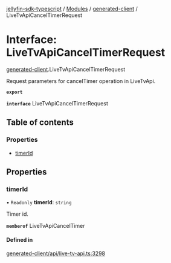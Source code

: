 [jellyfin-sdk-typescript](../README.md) / [Modules](../modules.md) / [generated-client](../modules/generated_client.md) / LiveTvApiCancelTimerRequest

# Interface: LiveTvApiCancelTimerRequest

[generated-client](../modules/generated_client.md).LiveTvApiCancelTimerRequest

Request parameters for cancelTimer operation in LiveTvApi.

**`export`**

**`interface`** LiveTvApiCancelTimerRequest

## Table of contents

### Properties

- [timerId](generated_client.LiveTvApiCancelTimerRequest.md#timerid)

## Properties

### timerId

• `Readonly` **timerId**: `string`

Timer id.

**`memberof`** LiveTvApiCancelTimer

#### Defined in

[generated-client/api/live-tv-api.ts:3298](https://github.com/thornbill/jellyfin-sdk-typescript/blob/c0c5b18/src/generated-client/api/live-tv-api.ts#L3298)
